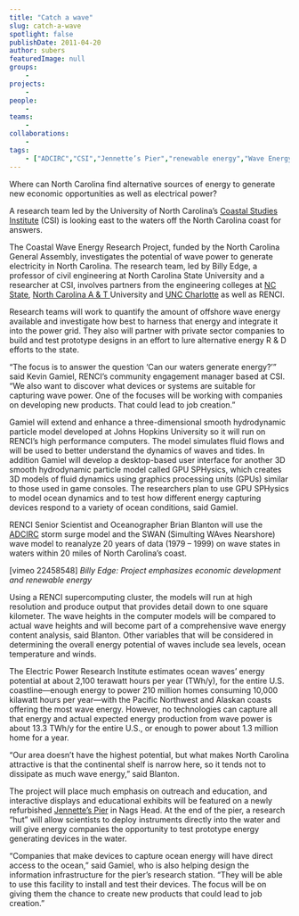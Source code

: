 ```yaml
---
title: "Catch a wave"
slug: catch-a-wave
spotlight: false
publishDate: 2011-04-20
author: subers
featuredImage: null
groups:
    - 
projects:
    - 
people:
    - 
teams: 
    - 
collaborations:
    - 
tags:
    - ["ADCIRC","CSI","Jennette’s Pier","renewable energy","Wave Energy"]
---
```

Where can North Carolina find alternative sources of energy to generate new economic opportunities as well as electrical power?

A research team led by the University of North Carolina’s <a href="http://csi.northcarolina.edu/" target="_blank" rel="noopener">Coastal Studies Institute</a> (CSI) is looking east to the waters off the North Carolina coast for answers.<!--more-->

The Coastal Wave Energy Research Project, funded by the North Carolina General Assembly, investigates the potential of wave power to generate electricity in North Carolina. The research team, led by Billy Edge, a professor of civil engineering at North Carolina State University and a researcher at CSI, involves partners from the engineering colleges at <a href="http://www.engr.ncsu.edu/" target="_blank" rel="noopener">NC State</a>, <a href="http://www.ncat.edu/" target="_blank" rel="noopener">North Carolina A &amp; T </a>University and <a href="http://coe.uncc.edu/" target="_blank" rel="noopener">UNC Charlotte</a> as well as RENCI.

Research teams will work to quantify the amount of offshore wave energy available and investigate how best to harness that energy and integrate it into the power grid. They also will partner with private sector companies to build and test prototype designs in an effort to lure alternative energy R &amp; D efforts to the state.

“The focus is to answer the question ‘Can our waters generate energy?’” said Kevin Gamiel, RENCI’s community engagement manager based at CSI. “We also want to discover what devices or systems are suitable for capturing wave power. One of the focuses will be working with companies on developing new products. That could lead to job creation.”

Gamiel will extend and enhance a three-dimensional smooth hydrodynamic particle model developed at Johns Hopkins University so it will run on RENCI’s high performance computers. The model simulates fluid flows and will be used to better understand the dynamics of waves and tides. In addition Gamiel will develop a desktop-based user interface for another 3D smooth hydrodynamic particle model called GPU SPHysics, which creates 3D models of fluid dynamics using graphics processing units (GPUs) similar to those used in game consoles. The researchers plan to use GPU SPHysics to model ocean dynamics and to test how different energy capturing devices respond to a variety of ocean conditions, said Gamiel.

RENCI Senior Scientist and Oceanographer Brian Blanton will use the <a href="http://www.adcirc.org/" target="_blank" rel="noopener">ADCIRC</a> storm surge model and the SWAN (Simulting WAves Nearshore) wave model to reanalyze 20 years of data (1979 – 1999) on wave states in waters within 20 miles of North Carolina’s coast.

[vimeo 22458548]
<em>Billy Edge: Project emphasizes economic development and renewable energy</em>

Using a RENCI supercomputing cluster, the models will run at high resolution and produce output that provides detail down to one square kilometer. The wave heights in the computer models will be compared to actual wave heights and will become part of a comprehensive wave energy content analysis, said Blanton. Other variables that will be considered in determining the overall energy potential of waves include sea levels, ocean temperature and winds.

The Electric Power Research Institute estimates ocean waves’ energy potential at about 2,100 terawatt hours per year (TWh/y), for the entire U.S. coastline—enough energy to power 210 million homes consuming 10,000 kilawatt hours per year—with the Pacific Northwest and Alaskan coasts offering the most wave energy. However, no technologies can capture all that energy and actual expected energy production from wave power is about 13.3 TWh/y for the entire U.S., or enough to power about 1.3 million home for a year.

“Our area doesn’t have the highest potential, but what makes North Carolina attractive is that the continental shelf is narrow here, so it tends not to dissipate as much wave energy,” said Blanton.

The project will place much emphasis on outreach and education, and interactive displays and educational exhibits will be featured on a newly refurbished <a href="http://www.jennettespier.net/">Jennette’s Pier</a> in Nags Head. At the end of the pier, a research “hut” will allow scientists to deploy instruments directly into the water and will give energy companies the opportunity to test prototype energy generating devices in the water.

“Companies that make devices to capture ocean energy will have direct access to the ocean,” said Gamiel, who is also helping design the information infrastructure for the pier’s research station. “They will be able to use this facility to install and test their devices. The focus will be on giving them the chance to create new products that could lead to job creation.”
